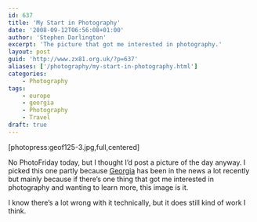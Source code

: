 ```yaml
---
id: 637
title: 'My Start in Photography'
date: '2008-09-12T06:56:08+01:00'
author: 'Stephen Darlington'
excerpt: 'The picture that got me interested in photography.'
layout: post
guid: 'http://www.zx81.org.uk/?p=637'
aliases: ['/photography/my-start-in-photography.html']
categories:
    - Photography
tags:
    - europe
    - georgia
    - Photography
    - Travel
draft: true
---
```


\[photopress:geof125-3.jpg,full,centered\]

No PhotoFriday today, but I thought I’d post a picture of the day anyway. I picked this one partly because [Georgia](http://www.zx81.org.uk/travel/georgia.html) has been in the news a lot recently but mainly because if there’s one thing that got me interested in photography and wanting to learn more, this image is it.

I know there’s a lot wrong with it technically, but it does still kind of work I think.